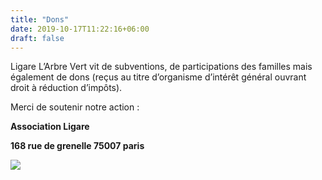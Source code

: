 ```yaml
---
title: "Dons"
date: 2019-10-17T11:22:16+06:00
draft: false
---
```


Ligare L’Arbre Vert vit de subventions, de participations des familles mais également de dons (reçus au titre d’organisme d’intérêt général ouvrant droit à réduction d’impôts).

Merci de soutenir notre action :

**Association Ligare**

**168 rue de grenelle 75007 paris**

[![](/images/logo_paypal_paiements_fr.png)](https://www.paypal.fr)
